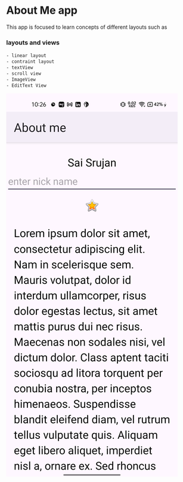 # About Me app

This app is focused to learn concepts of different layouts
such as

### layouts and views
    - linear layout
    - contraint layout
    - textView
    - scroll view
    - ImageView
    - EditText View

![alt text](Screenshot_20241112_222658.png)

